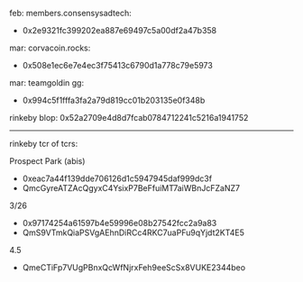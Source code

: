 feb: members.consensysadtech:

* 0x2e9321fc399202ea887e69497c5a00df2a47b358

mar: corvacoin.rocks:

* 0x508e1ec6e7e4ec3f75413c6790d1a778c79e5973

mar: teamgoldin gg:

* 0x994c5f1fffa3fa2a79d819cc01b203135e0f348b

rinkeby blop: 0x52a2709e4d8d7fcab0784712241c5216a1941752

---

rinkeby tcr of tcrs:

Prospect Park (abis)

* 0xeac7a44f139dde706126d1c5947945daf999dc3f
* QmcGyreATZAcQgyxC4YsixP7BeFfuiMT7aiWBnJcFZaNZ7

3/26

* 0x97174254a61597b4e59996e08b27542fcc2a9a83
* QmS9VTmkQiaPSVgAEhnDiRCc4RKC7uaPFu9qYjdt2KT4E5

4.5

* QmeCTiFp7VUgPBnxQcWfNjrxFeh9eeScSx8VUKE2344beo
